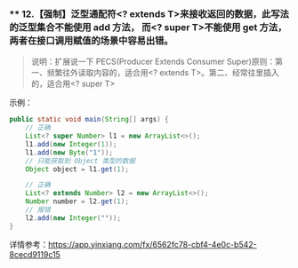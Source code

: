 ### ** 12.【强制】泛型通配符<? extends T>来接收返回的数据，此写法的泛型集合不能使用 add 方法， 而<? super T>不能使用 get 方法，两者在接口调用赋值的场景中容易出错。
> 说明：扩展说一下 PECS(Producer Extends Consumer Super)原则：第一、频繁往外读取内容的，适合用<? extends T>。第二、经常往里插入的，适合用<? super T>

示例：
```java
public static void main(String[] args) {
    // 正确
    List<? super Number> l1 = new ArrayList<>();
    l1.add(new Integer(1));
    l1.add(new Byte("1"));
    // 只能获取到 Object 类型的数据
    Object object = l1.get(1);

    // 正确
    List<? extends Number> l2 = new ArrayList<>();
    Number number = l2.get(1);
    // 报错
    l2.add(new Integer(""));
}
```

详情参考：https://app.yinxiang.com/fx/6562fc78-cbf4-4e0c-b542-8cecd9119c15
